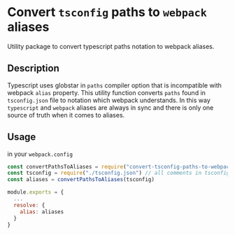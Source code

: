 # Convert `tsconfig` paths to `webpack` aliases
Utility package to convert typescript paths notation to webpack aliases.

## Description
Typescript uses globstar in `paths` compiler option that is incompatible with webpack `alias` property.
This utility function converts `paths` found in `tsconfig.json` file to notation which webpack understands. In this way `typescript` and `webpack` aliases are always in sync and there is only one source of truth when it comes to aliases.

## Usage

in your `webpack.config`
```javascript
const convertPathsToAliases = require("convert-tsconfig-paths-to-webpack-aliases").default
const tsconfig = require("./tsconfig.json") // all comments in tsconfig.json must be removed
const aliases = convertPathsToAliases(tsconfig) 

module.exports = {
  ...
  resolve: {
    alias: aliases
  }
}
```